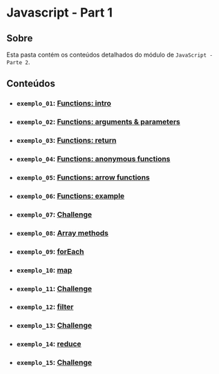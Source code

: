 # Javascript - Part 1

## Sobre

Esta pasta contém os conteúdos detalhados do módulo de `JavaScript - Parte 2`.

## Conteúdos

- ### `exemplo_01`: [Functions: intro](https://github.com/pullynnhah/dc-aulas/tree/main/aula_05/exemplo_01)
- ### `exemplo_02`: [Functions: arguments & parameters](https://github.com/pullynnhah/dc-aulas/tree/main/aula_05/exemplo_02)
- ### `exemplo_03`: [Functions: return](https://github.com/pullynnhah/dc-aulas/tree/main/aula_05/exemplo_03)
- ### `exemplo_04`: [Functions: anonymous functions](https://github.com/pullynnhah/dc-aulas/tree/main/aula_05/exemplo_04)
- ### `exemplo_05`: [Functions: arrow functions](https://github.com/pullynnhah/dc-aulas/tree/main/aula_05/exemplo_05)
- ### `exemplo_06`: [Functions: example](https://github.com/pullynnhah/dc-aulas/tree/main/aula_05/exemplo_06)
- ### `exemplo_07`: [Challenge](https://github.com/pullynnhah/dc-aulas/tree/main/aula_05/exemplo_07)
- ### `exemplo_08`: [Array methods](https://github.com/pullynnhah/dc-aulas/tree/main/aula_05/exemplo_08)
- ### `exemplo_09`: [forEach](https://github.com/pullynnhah/dc-aulas/tree/main/aula_05/exemplo_09)
- ### `exemplo_10`: [map](https://github.com/pullynnhah/dc-aulas/tree/main/aula_05/exemplo_10)
- ### `exemplo_11`: [Challenge](https://github.com/pullynnhah/dc-aulas/tree/main/aula_05/exemplo_11)
- ### `exemplo_12`: [filter](https://github.com/pullynnhah/dc-aulas/tree/main/aula_05/exemplo_12)
- ### `exemplo_13`: [Challenge](https://github.com/pullynnhah/dc-aulas/tree/main/aula_05/exemplo_13)
- ### `exemplo_14`: [reduce](https://github.com/pullynnhah/dc-aulas/tree/main/aula_05/exemplo_14)
- ### `exemplo_15`: [Challenge](https://github.com/pullynnhah/dc-aulas/tree/main/aula_05/exemplo_15)

